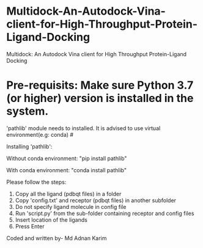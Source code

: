 # Multidock-An-Autodock-Vina-client-for-High-Throughput-Protein-Ligand-Docking
Multidock: An Autodock Vina client for High Throughput Protein-Ligand Docking

# Pre-requisits: Make sure Python 3.7 (or higher) version is installed in the system.
  'pathlib' module needs to installed. It is advised to use virtual environment(e.g: conda) #
 
Installing 'pathlib':
 
  Without conda environment: "pip install pathlib"
  
  With conda environment: "conda install pathlib"



 Please follow the steps:
 1. Copy all the ligand (pdbqt files) in a folder
 2. Copy 'config.txt' and receptor (pdbqt files) in another subfolder
 3. Do not specify ligand molecule in config file
 4. Run 'script.py'   from the sub-folder containing receptor and config files
 5. Insert location of the ligands
 6. Press Enter

 Coded and written by- Md Adnan Karim

